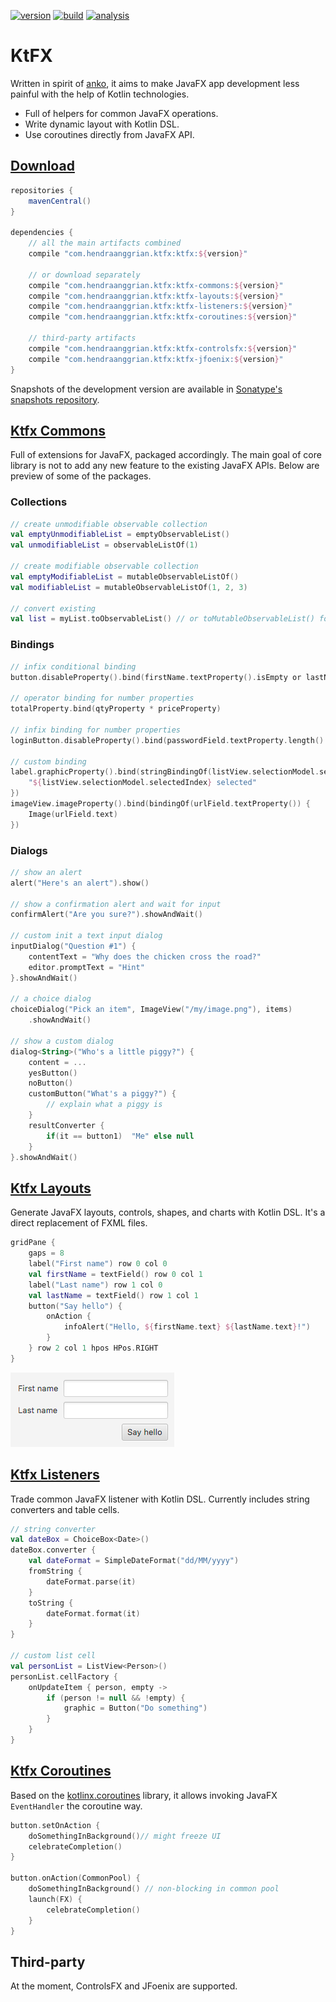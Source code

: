 [![version](https://img.shields.io/maven-central/v/com.hendraanggrian/ktfx)](https://search.maven.org/artifact/com.hendraanggrian/ktfx)
[![build](https://img.shields.io/travis/com/hendraanggrian/ktfx)](https://travis-ci.com/hendraanggrian/ktfx)
[![analysis](https://img.shields.io/badge/code%20style-%E2%9D%A4-FF4081)](https://ktlint.github.io)

KtFX
====

Written in spirit of [anko](https://github.com/Kotlin/anko), it aims to make JavaFX app development less painful with the help of Kotlin technologies.
* Full of helpers for common JavaFX operations.
* Write dynamic layout with Kotlin DSL.
* Use coroutines directly from JavaFX API.

[Download](https://github.com/hendraanggrian/ktfx/wiki/Download)
----------

```gradle
repositories {
    mavenCentral()
}

dependencies {
    // all the main artifacts combined
    compile "com.hendraanggrian.ktfx:ktfx:${version}"

    // or download separately
    compile "com.hendraanggrian.ktfx:ktfx-commons:${version}"
    compile "com.hendraanggrian.ktfx:ktfx-layouts:${version}"
    compile "com.hendraanggrian.ktfx:ktfx-listeners:${version}"
    compile "com.hendraanggrian.ktfx:ktfx-coroutines:${version}"

    // third-party artifacts
    compile "com.hendraanggrian.ktfx:ktfx-controlsfx:${version}"
    compile "com.hendraanggrian.ktfx:ktfx-jfoenix:${version}"
}
```

Snapshots of the development version are available in [Sonatype's snapshots repository](https://s01.oss.sonatype.org/content/repositories/snapshots/).

[Ktfx Commons](https://github.com/hendraanggrian/ktfx/wiki/Ktfx-Commons-–-Threads)
--------------

Full of extensions for JavaFX, packaged accordingly. The main goal of core library is not to add any new feature to the existing JavaFX APIs. Below are preview of some of the packages.

### Collections

```kotlin
// create unmodifiable observable collection
val emptyUnmodifiableList = emptyObservableList()
val unmodifiableList = observableListOf(1)

// create modifiable observable collection
val emptyModifiableList = mutableObservableListOf()
val modifiableList = mutableObservableListOf(1, 2, 3)

// convert existing
val list = myList.toObservableList() // or toMutableObservableList() for modifiable version
```

### Bindings

```kotlin
// infix conditional binding
button.disableProperty().bind(firstName.textProperty().isEmpty or lastName.textProperty().isEmpty)

// operator binding for number properties
totalProperty.bind(qtyProperty * priceProperty)

// infix binding for number properties
loginButton.disableProperty().bind(passwordField.textProperty.length() less 4)

// custom binding
label.graphicProperty().bind(stringBindingOf(listView.selectionModel.selectedIndexProperty()) {
    "${listView.selectionModel.selectedIndex} selected"
})
imageView.imageProperty().bind(bindingOf(urlField.textProperty()) {
    Image(urlField.text)
})
```

### Dialogs

```kotlin
// show an alert
alert("Here's an alert").show()

// show a confirmation alert and wait for input
confirmAlert("Are you sure?").showAndWait()

// custom init a text input dialog
inputDialog("Question #1") {
    contentText = "Why does the chicken cross the road?"
    editor.promptText = "Hint"
}.showAndWait()

// a choice dialog
choiceDialog("Pick an item", ImageView("/my/image.png"), items)
    .showAndWait()

// show a custom dialog
dialog<String>("Who's a little piggy?") {
    content = ...
    yesButton()
    noButton()
    customButton("What's a piggy?") {
        // explain what a piggy is
    }
    resultConverter {
        if(it == button1)  "Me" else null
    }
}.showAndWait()
```

[Ktfx Layouts](https://github.com/hendraanggrian/ktfx/wiki/Ktfx-Layouts)
--------------

Generate JavaFX layouts, controls, shapes, and charts with Kotlin DSL. It's a direct replacement of FXML files.

```kotlin
gridPane {
    gaps = 8
    label("First name") row 0 col 0
    val firstName = textField() row 0 col 1
    label("Last name") row 1 col 0
    val lastName = textField() row 1 col 1
    button("Say hello") {
        onAction {
            infoAlert("Hello, ${firstName.text} ${lastName.text}!")
        }
    } row 2 col 1 hpos HPos.RIGHT
}
```

![](images/sample_layouts.png)

[Ktfx Listeners](https://github.com/hendraanggrian/ktfx/wiki/Ktfx-Listeners)
----------------

Trade common JavaFX listener with Kotlin DSL. Currently includes string converters and table cells.

```kotlin
// string converter
val dateBox = ChoiceBox<Date>()
dateBox.converter {
    val dateFormat = SimpleDateFormat("dd/MM/yyyy")
    fromString {
        dateFormat.parse(it)
    }
    toString {
        dateFormat.format(it)
    }
}

// custom list cell
val personList = ListView<Person>()
personList.cellFactory {
    onUpdateItem { person, empty ->
        if (person != null && !empty) {
            graphic = Button("Do something")
        }
    }
}
```

[Ktfx Coroutines](https://github.com/hendraanggrian/ktfx/wiki/Ktfx-Coroutines)
-----------------

Based on the [kotlinx.coroutines](https://github.com/Kotlin/kotlinx.coroutines) library, it allows invoking JavaFX `EventHandler` the coroutine way.

```kotlin
button.setOnAction {
    doSomethingInBackground()// might freeze UI
    celebrateCompletion()
}

button.onAction(CommonPool) {
    doSomethingInBackground() // non-blocking in common pool
    launch(FX) {
        celebrateCompletion()
    }
}
```

Third-party
-----------

At the moment, ControlsFX and JFoenix are supported.
